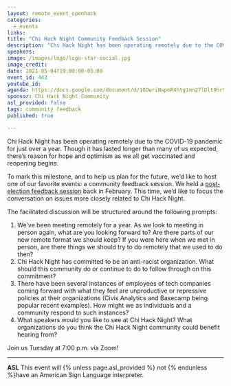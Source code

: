 ```yaml
---
layout: remote_event_openhack
categories:
  - events
links: 
title: "Chi Hack Night Community Feedback Session"
description: "Chi Hack Night has been operating remotely due to the COVID-19 pandemic for just over a year. Though it has lasted longer than many of us expected, there’s reason for hope and optimism as we all get vaccinated and reopening begins. To mark this milestone, and to help us plan for the future, we’d like to host one of our favorite events: a community feedback session."
speakers:
image: /images/logo/logo-star-social.jpg
image_credit:
date: 2021-05-04T19:00:00-05:00
event_id: 443
youtube_id: 
agenda: https://docs.google.com/document/d/1ODwriNwpmR4htg1mn27lDlt9hr915XsgCTQT5-4jIvI/edit?usp=sharing
sponsor: Chi Hack Night Community
asl_provided: false
tags: community feedback
published: true

---
```


Chi Hack Night has been operating remotely due to the COVID-19 pandemic for just over a year. Though it has lasted longer than many of us expected, there’s reason for hope and optimism as we all get vaccinated and reopening begins. 

To mark this milestone, and to help us plan for the future, we’d like to host one of our favorite events: a community feedback session. We held a [post-election feedback session](https://chihacknight.org/blog/2021/02/26/2021-post-election-community-feedback.html) back in February. This time, we’d like to focus the conversation on issues more closely related to Chi Hack Night.

The facilitated discussion will be structured around the following prompts:
 1. We’ve been meeting remotely for a year. As we look to meeting in person again, what are you looking forward to? Are there parts of our new remote format we should keep? If you were here when we met in person, are there things we should try to do remotely that we used to do then? 
 2. Chi Hack Night has committed to be an anti-racist organization. What should this community do or continue to do to follow through on this commitment?
 3. There have been several instances of employees of tech companies coming forward with what they feel are unproductive or repressive policies at their organizations (Civis Analytics and Basecamp being popular recent examples). How might we as individuals and a community respond to such instances?
4. What speakers would you like to see at Chi Hack Night? What organizations do you think the Chi Hack Night community could benefit hearing from? 

Join us Tuesday at 7:00 p.m. via Zoom!

---

**ASL** This event will {% unless page.asl_provided %} not {% endunless %}have an American Sign Language interpreter.
